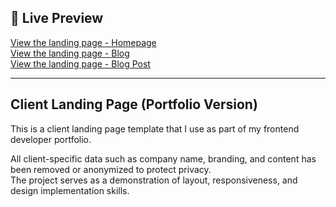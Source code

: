 ## 🔗 Live Preview

[View the landing page - Homepage](https://fillia911.github.io/product-landing-template-01/)  
[View the landing page - Blog](https://fillia911.github.io/product-landing-template-01/blog.html)  
[View the landing page - Blog Post](https://fillia911.github.io/product-landing-template-01/post.html)

---

## Client Landing Page (Portfolio Version)

This is a client landing page template that I use as part of my frontend developer portfolio.

All client-specific data such as company name, branding, and content has been removed or anonymized to protect privacy.  
The project serves as a demonstration of layout, responsiveness, and design implementation skills.
